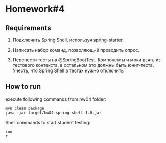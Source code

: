 # Homework#4
## Requirements

1. Подключить Spring Shell, используя spring-starter.

2. Написать набор команд, позволяющий проводить опрос.

3. Перенести тесты на @SpringBootTest. Компоненты и моки взять из тестового контекста, в остальном это должны быть юнит-теста. Учесть, что Spring Shell в тестах нужно отключить


## How to run
execute following commands from hw04 folder:
```
mvn clean package
java -jar target/hw04-spring-shell-1.0.jar
```

Shell  commands to start student testing:
```
run
r
```
